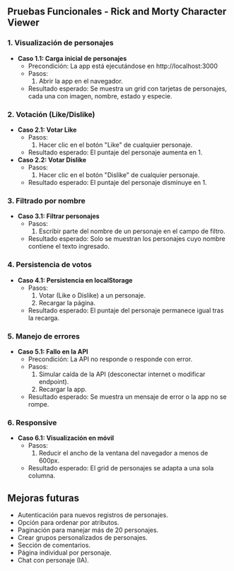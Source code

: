 
## Pruebas Funcionales - Rick and Morty Character Viewer

### 1. Visualización de personajes
- **Caso 1.1: Carga inicial de personajes**
  - Precondición: La app está ejecutándose en http://localhost:3000
  - Pasos:
    1. Abrir la app en el navegador.
  - Resultado esperado: Se muestra un grid con tarjetas de personajes, cada una con imagen, nombre, estado y especie.

### 2. Votación (Like/Dislike)
- **Caso 2.1: Votar Like**
  - Pasos:
    1. Hacer clic en el botón "Like" de cualquier personaje.
  - Resultado esperado: El puntaje del personaje aumenta en 1.
- **Caso 2.2: Votar Dislike**
  - Pasos:
    1. Hacer clic en el botón "Dislike" de cualquier personaje.
  - Resultado esperado: El puntaje del personaje disminuye en 1.

### 3. Filtrado por nombre
- **Caso 3.1: Filtrar personajes**
  - Pasos:
    1. Escribir parte del nombre de un personaje en el campo de filtro.
  - Resultado esperado: Solo se muestran los personajes cuyo nombre contiene el texto ingresado.

### 4. Persistencia de votos
- **Caso 4.1: Persistencia en localStorage**
  - Pasos:
    1. Votar (Like o Dislike) a un personaje.
    2. Recargar la página.
  - Resultado esperado: El puntaje del personaje permanece igual tras la recarga.

### 5. Manejo de errores
- **Caso 5.1: Fallo en la API**
  - Precondición: La API no responde o responde con error.
  - Pasos:
    1. Simular caída de la API (desconectar internet o modificar endpoint).
    2. Recargar la app.
  - Resultado esperado: Se muestra un mensaje de error o la app no se rompe.

### 6. Responsive
- **Caso 6.1: Visualización en móvil**
  - Pasos:
    1. Reducir el ancho de la ventana del navegador a menos de 600px.
  - Resultado esperado: El grid de personajes se adapta a una sola columna.
## Mejoras futuras
- Autenticación para nuevos registros de personajes.
- Opción para ordenar por atributos.
- Paginación para manejar más de 20 personajes.
- Crear grupos personalizados de personajes.
- Sección de comentarios.
- Página individual por personaje.
- Chat con personaje (IA).